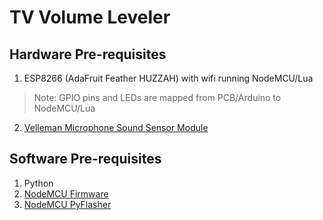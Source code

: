 # TV Volume Leveler

## Hardware Pre-requisites

1. ESP8266 (AdaFruit Feather HUZZAH) with wifi running NodeMCU/Lua
> Note: GPIO pins and LEDs are mapped from PCB/Arduino to NodeMCU/Lua
2. [Velleman Microphone Sound Sensor Module](https://www.microcenter.com/product/613587/velleman-microphone-sound-sensor-module)

## Software Pre-requisites

1. Python
2. [NodeMCU Firmware](https://nodemcu-build.com/)
3. [NodeMCU PyFlasher](https://github.com/nodemcu/nodemcu-firmware/tree/master)
